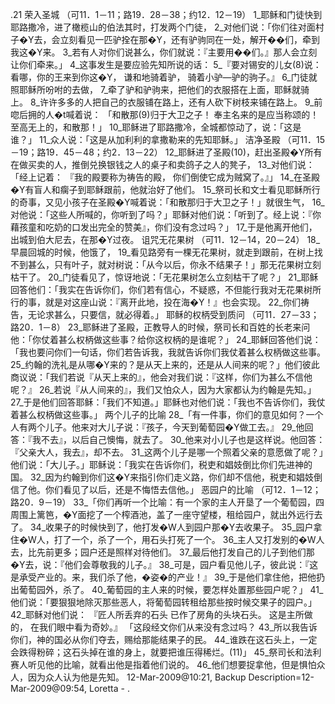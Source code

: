 .21 
荣入圣城 
（可11．1－11；路19．28－38；约12．12－19） 
1_耶稣和门徒快到耶路撒冷，进了橄榄山的伯法其时，打发两个门徒， 2_对他们说：「你们往对面村子�Y去，会立刻看见一匹驴拴在那�Y，还有驴驹同在一处，解开��们，牵到我这�Y来。 3_若有人对你们说甚么，你们就说：『主要用��们。』那人会立刻让你们牵来。」 4_这事发生是要应验先知所说的话： 
5_『要对锡安的儿女(8)说： 
看哪，你的王来到你这�Y， 
谦和地骑着驴， 
骑着小驴―驴的驹子。』 
6_门徒就照耶稣所吩咐的去做， 7_牵了驴和驴驹来，把他们的衣服搭在上面，耶稣就骑上。 8_许许多多的人把自己的衣服铺在路上，还有人砍下树枝来铺在路上。 9_前唿后拥的人�t喊着说： 
「和散那(9)归于大卫之子！ 
奉主名来的是应当称颂的！ 
至高无上的，和散那！」 
10_耶稣进了耶路撒冷，全城都惊动了，说：「这是谁？」 11_众人说：「这是从加利利的拿撒勒来的先知耶稣。」 
洁净圣殿 
（可11．15－19；路19．45－48；约2．13－22） 
12_耶稣进了圣殿(10)，赶出圣殿�Y所有在做买卖的人，推倒兑换银钱之人的桌子和卖鸽子之人的凳子， 13_对他们说：「经上记着： 
『我的殿要称为祷告的殿， 
你们倒使它成为贼窝了。』」 
14_在圣殿�Y有盲人和瘸子到耶稣跟前，他就治好了他们。 15_祭司长和文士看见耶稣所行的奇事，又见小孩子在圣殿�Y喊着说：「和散那归于大卫之子！」就很生气， 16_对他说：「这些人所喊的，你听到了吗？」耶稣对他们说：「听到了。经上说：『你藉孩童和吃奶的口发出完全的赞美』，你们没有念过吗？」 17_于是他离开他们，出城到伯大尼去，在那�Y过夜。 
诅咒无花果树 
（可11．12－14，20－24） 
18_早晨回城的时候，他饿了， 19_看见路旁有一棵无花果树，就走到跟前，在树上找不到甚么，只有叶子，就对树说：「从今以后，你永不结果子！」那无花果树立刻枯干了。 20_门徒看见了，惊讶地说：「无花果树怎么立刻枯干了呢？」 21_耶稣回答他们：「我实在告诉你们，你们若有信心，不疑惑，不但能行我对无花果树所行的事，就是对这座山说：『离开此地，投在海�Y！』也会实现。 22_你们祷告，无论求甚么，只要信，就必得着。」 
耶稣的权柄受到质问 
（可11．27－33；路20．1－8） 
23_耶稣进了圣殿，正教导人的时候，祭司长和百姓的长老来问他：「你仗着甚么权柄做这些事？给你这权柄的是谁呢？」 24_耶稣回答他们说：「我也要问你们一句话，你们若告诉我，我就告诉你们我仗着甚么权柄做这些事。 25_约翰的洗礼是从哪�Y来的？是从天上来的，还是从人间来的呢？」他们彼此商议说：「我们若说『从天上来的』，他会对我们说：『这样，你们为甚么不信他呢？』 26_若说『从人间来的』，我们又怕众人，因为大家都认为约翰是先知。」 27_于是他们回答耶稣：「我们不知道。」耶稣也对他们说：「我也不告诉你们，我仗着甚么权柄做这些事。」 
两个儿子的比喻 
28_「有一件事，你们的意见如何？一个人有两个儿子。他来对大儿子说：『孩子，今天到葡萄园�Y做工去。』 29_他回答：『我不去』，以后自己懊悔，就去了。 30_他来对小儿子也是这样说。他回答：『父亲大人，我去』，却不去。 31_这两个儿子是哪一个照着父亲的意愿做了呢？」他们说：「大儿子。」耶稣说：「我实在告诉你们，税吏和娼妓倒比你们先进神的国。 32_因为约翰到你们这�Y来指引你们走义路，你们却不信他，税吏和娼妓倒信了他。你们看见了以后，还是不悔悟去信他。」 
恶园户的比喻 
（可12．1－12；路20．9－19） 
33_「你们再听一个比喻：有一个家的主人开垦了一个葡萄园，四周围上篱笆，�Y面挖了一个榨酒池，盖了一座守望楼，租给园户，就出外远行去了。 34_收果子的时候快到了，他打发�W人到园户那�Y去收果子。 35_园户拿住�W人，打了一个，杀了一个，用石头打死了一个。 36_主人又打发别的�W人去，比先前更多；园户还是照样对待他们。 37_最后他打发自己的儿子到他们那�Y去，说：『他们会尊敬我的儿子。』 38_可是，园户看见他儿子，彼此说：『这是承受产业的。来，我们杀了他，�姿�的产业！』 39_于是他们拿住他，把他扔出葡萄园外，杀了。 40_葡萄园的主人来的时候，要怎样处置那些园户呢？」 41_他们说：「要狠狠地除灭那些恶人，将葡萄园转租给那些按时候交果子的园户。」 42_耶稣对他们说： 
『匠人所丢弃的石头 
已作了房角的头块石头。 
这是主所做的， 
在我们眼中看为奇妙。』 
「这段经文你们从来没有念过吗？ 43_所以我告诉你们，神的国必从你们夺去，赐给那能结果子的民。 44_谁跌在这石头上，一定会跌得粉碎；这石头掉在谁的身上，就要把谁压得稀烂。(11)」 
45_祭司长和法利赛人听见他的比喻，就看出他是指着他们说的。 46_他们想要捉拿他，但是惧怕众人，因为众人认为他是先知。 
12-Mar-2009@10:21, Backup Description=12-Mar-2009@09:54, Loretta - 
.